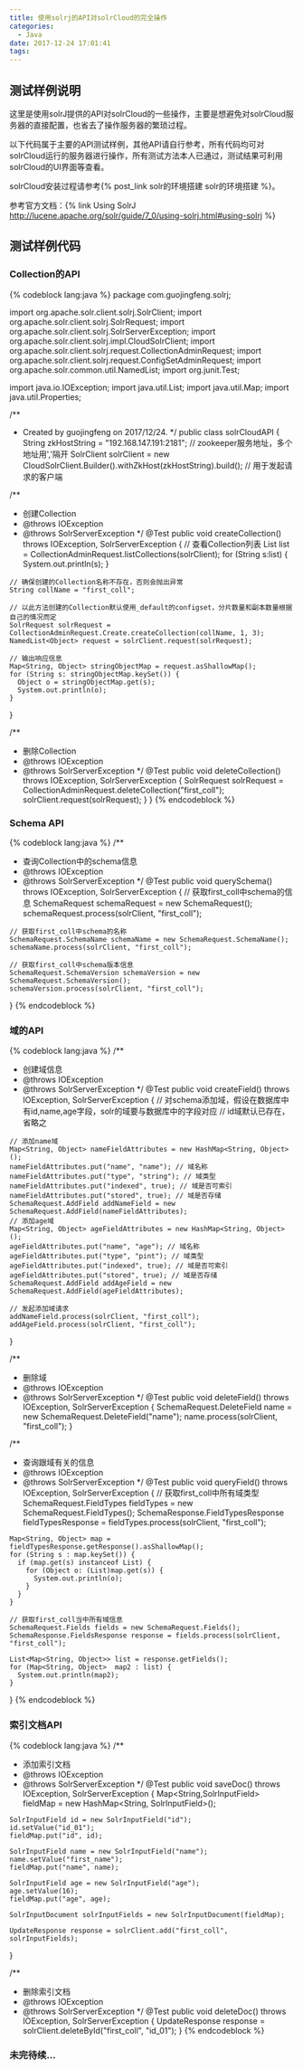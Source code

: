 ```yaml
---
title: 使用solrj的API对solrCloud的完全操作
categories:
  - Java
date: 2017-12-24 17:01:41
tags:
---
```

## 测试样例说明

这里是使用solrJ提供的API对solrCloud的一些操作，主要是想避免对solrCloud服务器的直接配置，也省去了操作服务器的繁琐过程。

以下代码属于主要的API测试样例，其他API请自行参考，所有代码均可对solrCloud运行的服务器进行操作，所有测试方法本人已通过，测试结果可利用solrCloud的UI界面等查看。

solrCloud安装过程请参考{% post_link solr的环境搭建 solr的环境搭建 %}。

参考官方文档：{% link Using SolrJ http://lucene.apache.org/solr/guide/7_0/using-solrj.html#using-solrj %}

## 测试样例代码
<!-- more -->

### Collection的API
{% codeblock lang:java %}
package com.guojingfeng.solrj;

import org.apache.solr.client.solrj.SolrClient;
import org.apache.solr.client.solrj.SolrRequest;
import org.apache.solr.client.solrj.SolrServerException;
import org.apache.solr.client.solrj.impl.CloudSolrClient;
import org.apache.solr.client.solrj.request.CollectionAdminRequest;
import org.apache.solr.client.solrj.request.ConfigSetAdminRequest;
import org.apache.solr.common.util.NamedList;
import org.junit.Test;

import java.io.IOException;
import java.util.List;
import java.util.Map;
import java.util.Properties;

/**
 * Created by guojingfeng on 2017/12/24.
 */
public class solrCloudAPI {
  String zkHostString = "192.168.147.191:2181"; // zookeeper服务地址，多个地址用','隔开
  SolrClient solrClient = new CloudSolrClient.Builder().withZkHost(zkHostString).build(); // 用于发起请求的客户端

  /**
   * 创建Collection
   * @throws IOException
   * @throws SolrServerException
   */
  @Test
  public void createCollection() throws IOException, SolrServerException {
    // 查看Collection列表
    List<String> list = CollectionAdminRequest.listCollections(solrClient);
    for (String s:list) {
      System.out.println(s);
    }

    // 确保创建的Collection名称不存在，否则会抛出异常
    String collName = "first_coll";

    // 以此方法创建的Collection默认使用_default的configset，分片数量和副本数量根据自己的情况而定
    SolrRequest solrRequest = CollectionAdminRequest.Create.createCollection(collName, 1, 3);
    NamedList<Object> request = solrClient.request(solrRequest);

    // 输出响应信息
    Map<String, Object> stringObjectMap = request.asShallowMap();
    for (String s: stringObjectMap.keySet()) {
      Object o = stringObjectMap.get(s);
      System.out.println(o);
    }
  }

  /**
   * 删除Collection
   * @throws IOException
   * @throws SolrServerException
   */
  @Test
  public void deleteCollection() throws IOException, SolrServerException {
    SolrRequest solrRequest = CollectionAdminRequest.deleteCollection("first_coll");
    solrClient.request(solrRequest);
  }
}
{% endcodeblock %}

### Schema API

{% codeblock lang:java %}
  /**
   * 查询Collection中的schema信息
   * @throws IOException
   * @throws SolrServerException
   */
  @Test
  public void querySchema() throws IOException, SolrServerException {
    // 获取first_coll中schema的信息
    SchemaRequest schemaRequest = new SchemaRequest();
    schemaRequest.process(solrClient, "first_coll");

    // 获取first_coll中schema的名称
    SchemaRequest.SchemaName schemaName = new SchemaRequest.SchemaName();
    schemaName.process(solrClient, "first_coll");

    // 获取first_coll中schema版本信息
    SchemaRequest.SchemaVersion schemaVersion = new SchemaRequest.SchemaVersion();
    schemaVersion.process(solrClient, "first_coll");
  }
{% endcodeblock %}

###  域的API

{% codeblock lang:java %}
  /**
   * 创建域信息
   * @throws IOException
   * @throws SolrServerException
   */
  @Test
  public void createField() throws IOException, SolrServerException {
    // 对schema添加域，假设在数据库中有id,name,age字段，solr的域要与数据库中的字段对应
    // id域默认已存在，省略之

    // 添加name域
    Map<String, Object> nameFieldAttributes = new HashMap<String, Object>();
    nameFieldAttributes.put("name", "name"); // 域名称
    nameFieldAttributes.put("type", "string"); // 域类型
    nameFieldAttributes.put("indexed", true); // 域是否可索引
    nameFieldAttributes.put("stored", true); // 域是否存储
    SchemaRequest.AddField addNameField = new SchemaRequest.AddField(nameFieldAttributes);
    // 添加age域
    Map<String, Object> ageFieldAttributes = new HashMap<String, Object>();
    ageFieldAttributes.put("name", "age"); // 域名称
    ageFieldAttributes.put("type", "pint"); // 域类型
    ageFieldAttributes.put("indexed", true); // 域是否可索引
    ageFieldAttributes.put("stored", true); // 域是否存储
    SchemaRequest.AddField addAgeField = new SchemaRequest.AddField(ageFieldAttributes);

    // 发起添加域请求
    addNameField.process(solrClient, "first_coll");
    addAgeField.process(solrClient, "first_coll");
  }

  /**
   * 删除域
   * @throws IOException
   * @throws SolrServerException
   */
  @Test
  public void deleteField() throws IOException, SolrServerException {
    SchemaRequest.DeleteField name = new SchemaRequest.DeleteField("name");
    name.process(solrClient, "first_coll");
  }

  /**
   * 查询跟域有关的信息
   * @throws IOException
   * @throws SolrServerException
   */
  @Test
  public void queryField() throws IOException, SolrServerException {
    // 获取first_coll中所有域类型
    SchemaRequest.FieldTypes fieldTypes = new SchemaRequest.FieldTypes();
    SchemaResponse.FieldTypesResponse fieldTypesResponse = fieldTypes.process(solrClient, "first_coll");

    Map<String, Object> map = fieldTypesResponse.getResponse().asShallowMap();
    for (String s : map.keySet()) {
      if (map.get(s) instanceof List) {
        for (Object o: (List)map.get(s)) {
          System.out.println(o);
        }
      }
    }

    // 获取first_coll当中所有域信息
    SchemaRequest.Fields fields = new SchemaRequest.Fields();
    SchemaResponse.FieldsResponse response = fields.process(solrClient, "first_coll");

    List<Map<String, Object>> list = response.getFields();
    for (Map<String, Object>  map2 : list) {
      System.out.println(map2);
    }
  }
{% endcodeblock %}

### 索引文档API

{% codeblock lang:java %}
  /**
   * 添加索引文档
   * @throws IOException
   * @throws SolrServerException
   */
  @Test
  public void saveDoc() throws IOException, SolrServerException {
    Map<String,SolrInputField> fieldMap = new HashMap<String, SolrInputField>();

    SolrInputField id = new SolrInputField("id");
    id.setValue("id_01");
    fieldMap.put("id", id);

    SolrInputField name = new SolrInputField("name");
    name.setValue("first_name");
    fieldMap.put("name", name);

    SolrInputField age = new SolrInputField("age");
    age.setValue(16);
    fieldMap.put("age", age);

    SolrInputDocument solrInputFields = new SolrInputDocument(fieldMap);

    UpdateResponse response = solrClient.add("first_coll", solrInputFields);
  }

  /**
   * 删除索引文档
   * @throws IOException
   * @throws SolrServerException
   */
  @Test
  public void deleteDoc() throws IOException, SolrServerException {
    UpdateResponse response = solrClient.deleteById("first_coll", "id_01");
  }
{% endcodeblock %}

### 未完待续...